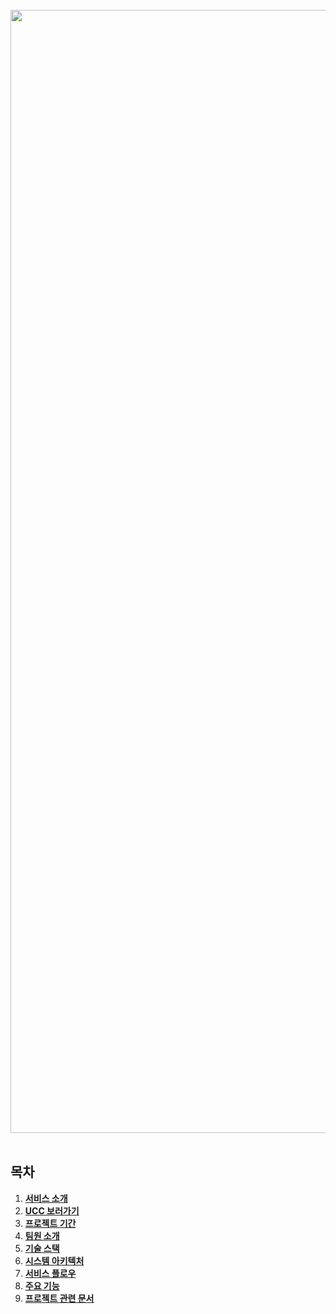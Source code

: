 <div align="center">
  <br />
  <img width="1797" alt="doners_intro" src="https://user-images.githubusercontent.com/96093461/163119982-b0174255-db2a-42aa-89c1-48cbe0d1eee4.png">
  <br />
  <br />
</div>

## 목차


1. [**서비스 소개**](#1)
2. [**UCC 보러가기**](#2)
3. [**프로젝트 기간**](#3)
4. [**팀원 소개**](#4)
5. [**기술 스택**](#5)
6. [**시스템 아키텍처**](#6)
7. [**서비스 플로우**](#7)
8. [**주요 기능**](#8)
9. [**프로젝트 관련 문서**](#9)

<br/><br/>
